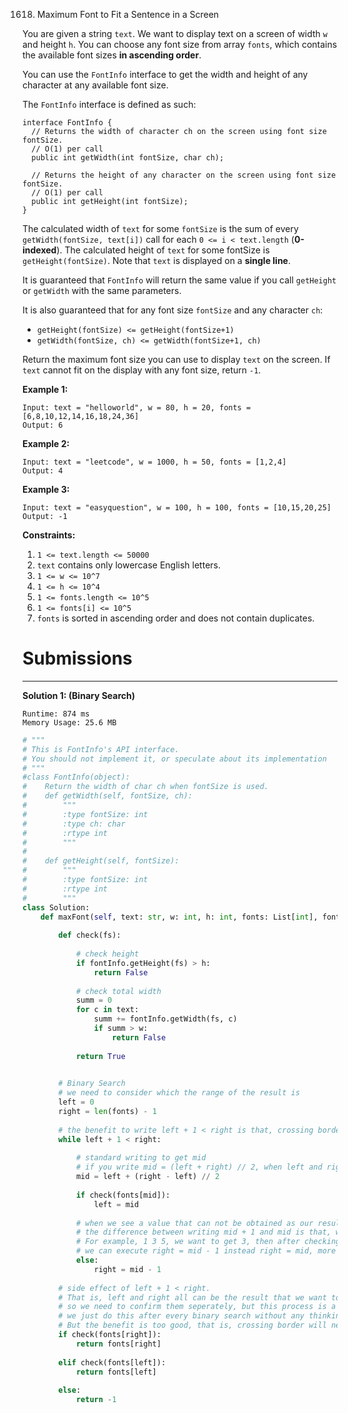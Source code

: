 1618. Maximum Font to Fit a Sentence in a Screen

You are given a string `text`. We want to display text on a screen of width `w` and height `h`. You can choose any font size from array `fonts`, which contains the available font sizes **in ascending order**.

You can use the `FontInfo` interface to get the width and height of any character at any available font size.

The `FontInfo` interface is defined as such:
```
interface FontInfo {
  // Returns the width of character ch on the screen using font size fontSize.
  // O(1) per call
  public int getWidth(int fontSize, char ch);

  // Returns the height of any character on the screen using font size fontSize.
  // O(1) per call
  public int getHeight(int fontSize);
}
```

The calculated width of `text` for some `fontSize` is the sum of every `getWidth(fontSize, text[i])` call for each `0 <= i < text.length` (**0-indexed**). The calculated height of `text` for some fontSize is `getHeight(fontSize)`. Note that `text` is displayed on a **single line**.

It is guaranteed that `FontInfo` will return the same value if you call `getHeight` or `getWidth` with the same parameters.

It is also guaranteed that for any font size `fontSize` and any character `ch`:

* `getHeight(fontSize) <= getHeight(fontSize+1)`
* `getWidth(fontSize, ch) <= getWidth(fontSize+1, ch)`

Return the maximum font size you can use to display `text` on the screen. If `text` cannot fit on the display with any font size, return `-1`.

 

**Example 1:**
```
Input: text = "helloworld", w = 80, h = 20, fonts = [6,8,10,12,14,16,18,24,36]
Output: 6
```

**Example 2:**
```
Input: text = "leetcode", w = 1000, h = 50, fonts = [1,2,4]
Output: 4
```

**Example 3:**
```
Input: text = "easyquestion", w = 100, h = 100, fonts = [10,15,20,25]
Output: -1
```

**Constraints:**

1. `1 <= text.length <= 50000`
1. `text` contains only lowercase English letters.
1. `1 <= w <= 10^7`
1. `1 <= h <= 10^4`
1. `1 <= fonts.length <= 10^5`
1. `1 <= fonts[i] <= 10^5`
1. `fonts` is sorted in ascending order and does not contain duplicates.

# Submissions
---
**Solution 1: (Binary Search)**
```
Runtime: 874 ms
Memory Usage: 25.6 MB
```
```python
# """
# This is FontInfo's API interface.
# You should not implement it, or speculate about its implementation
# """
#class FontInfo(object):
#    Return the width of char ch when fontSize is used.
#    def getWidth(self, fontSize, ch):
#        """
#        :type fontSize: int
#        :type ch: char
#        :rtype int
#        """
# 
#    def getHeight(self, fontSize):
#        """
#        :type fontSize: int
#        :rtype int
#        """
class Solution:
    def maxFont(self, text: str, w: int, h: int, fonts: List[int], fontInfo : 'FontInfo') -> int:
        
        def check(fs):
            
            # check height
            if fontInfo.getHeight(fs) > h:
                return False
            
            # check total width
            summ = 0
            for c in text:
                summ += fontInfo.getWidth(fs, c)
                if summ > w:
                    return False
            
            return True

        
        # Binary Search
		# we need to consider which the range of the result is
        left = 0
        right = len(fonts) - 1
        
        # the benefit to write left + 1 < right is that, crossing border case will never happen
        while left + 1 < right:
            
            # standard writing to get mid
            # if you write mid = (left + right) // 2, when left and right are too big, this will cost too much
            mid = left + (right - left) // 2
            
            if check(fonts[mid]):
                left = mid
                
            # when we see a value that can not be obtained as our result, we can exclude it in the next time's binary search
            # the difference between writing mid + 1 and mid is that, whether this value will be considered as a result
            # For example, 1 3 5, we want to get 3, then after checking 5 and we confirm that 5 is not ok, then 
            # we can execute right = mid - 1 instead right = mid, more accurate.
            else:
                right = mid - 1
        
        # side effect of left + 1 < right.
		# That is, left and right all can be the result that we want to get
		# so we need to confirm them seperately, but this process is a template process
		# we just do this after every binary search without any thinking
		# But the benefit is too good, that is, crossing border will never happen
        if check(fonts[right]):
            return fonts[right]
        
        elif check(fonts[left]):
            return fonts[left]
        
        else:
            return -1
```
